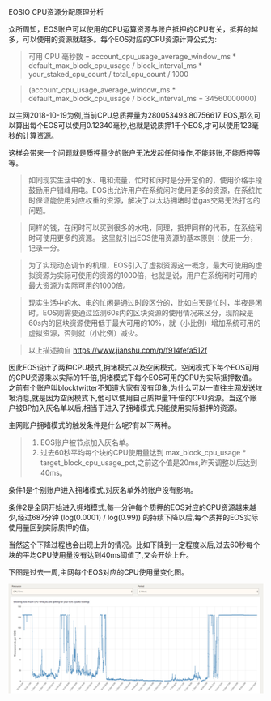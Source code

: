 EOSIO CPU资源分配原理分析

众所周知，EOS账户可以使用的CPU运算资源与账户抵押的CPU有关，抵押的越多，可以使用的资源就越多。每个EOS对应的CPU资源计算公式为: 

> 可用 CPU 毫秒数 = account_cpu_usage_average_window_ms * default_max_block_cpu_usage / block_interval_ms * your_staked_cpu_count / total_cpu_count / 1000

> (account_cpu_usage_average_window_ms * default_max_block_cpu_usage / block_interval_ms = 34560000000)

以主网2018-10-19为例,当前CPU总质押量为280053493.80756617 EOS,那么可以算出每个EOS可以使用0.12340毫秒,也就是说质押1千个EOS,才可以使用123毫秒的计算资源。

这样会带来一个问题就是质押量少的账户无法发起任何操作,不能转账,不能质押等等。


> 如同现实生活中的水、电和流量，忙时和闲时是分开定价的，使用价格手段鼓励用户错峰用电。EOS也允许用户在系统闲时使用更多的资源，在系统忙时保证能使用对应权重的资源，解决了以太坊拥堵时低gas交易无法打包的问题。

> 同样的钱，在闲时可以买到很多的水电，同理，抵押同样的代币，在系统闲时可使用更多的资源。
> 这里就引出EOS使用资源的基本原则：使用一分，记录一分。

> 为了实现动态调节的机理，EOS引入了虚拟资源这一概念，最大可使用的虚拟资源为实际可使用的资源的1000倍，也就是说，用户在系统闲时可用的最大资源为实际可用的1000倍。

> 现实生活中的水、电的忙闲是通过时段区分的，比如白天是忙时，半夜是闲时。EOS则需要通过监测60s内的区块资源的使用情况来区分，现阶段是60s内的区块资源使用低于最大可用的10%，就（小比例）增加系统可用的虚拟资源，否则就（小比例）减少。

> 以上描述摘自 https://www.jianshu.com/p/f914fefa512f


因此EOS设计了两种CPU模式,拥堵模式以及空闲模式。空闲模式下每个EOS可用的CPU资源乘以实际的1千倍,拥堵模式下每个EOS可用的CPU为实际抵押数值。
之前有个账户叫blocktwitter不知道大家有没有印象,为什么可以一直往主网发送垃圾消息,就是因为空闲模式下,他可以使用自己质押量1千倍的CPU资源。当这个账户被BP加入灰名单以后,相当于进入了拥堵模式,只能使用实际抵押的资源。

主网账户拥堵模式的触发条件是什么呢?有以下两种。 

> 1. EOS账户被节点加入灰名单。
> 2. 过去60秒平均每个块的CPU使用量达到 max_block_cpu_usage * target_block_cpu_usage_pct,之前这个值是20ms,昨天调整以后达到40ms。

条件1是个别账户进入拥堵模式,对灰名单外的账户没有影响。

条件2是全网开始进入拥堵模式,每一分钟每个质押的EOS对应的CPU资源越来越少,经过687分钟 (log(0.0001) / log(0.99)) 的持续下降以后,每个质押的EOS实际使用量回到实际质押的值。

当然这个下降过程也会出现上升的情况。比如下降到一定程度以后,过去60秒每个块的平均CPU使用量没有达到40ms阈值了,又会开始上升。


下图是过去一周,主网每个EOS对应的CPU使用量变化图。

![image](assets/CPU-Resource-Costs.png)